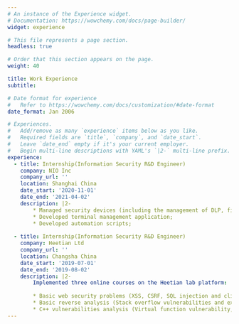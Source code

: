 ```yaml
---
# An instance of the Experience widget.
# Documentation: https://wowchemy.com/docs/page-builder/
widget: experience

# This file represents a page section.
headless: true

# Order that this section appears on the page.
weight: 40

title: Work Experience
subtitle:

# Date format for experience
#   Refer to https://wowchemy.com/docs/customization/#date-format
date_format: Jan 2006

# Experiences.
#   Add/remove as many `experience` items below as you like.
#   Required fields are `title`, `company`, and `date_start`.
#   Leave `date_end` empty if it's your current employer.
#   Begin multi-line descriptions with YAML's `|2-` multi-line prefix.
experience:
  - title: Internship(Information Security R&D Engineer)
    company: NIO Inc
    company_url: ''
    location: Shanghai China
    date_start: '2020-11-01'
    date_end: '2021-04-02'
    description: |2-
        * Managed security devices (including the management of DLP, firewall, fortress machine, etc.);
        * Developed terminal management application;
        * Developed automation scripts;
        
  - title: Internship(Information Security R&D Engineer)
    company: Heetian Ltd
    company_url: ''
    location: Changsha China
    date_start: '2019-07-01'
    date_end: '2019-08-02'
    description: |2-
        Implemented three online courses on the Heetian lab platform:
        
        * Basic web security problems (XSS, CSRF, SQL injection and click hijack)
        * Basic reverse analysis (Stack overflow vulnerabilities and existing solutions)
        * C++ vulnerabilities analysis (Virtual function vulnerability, Heap vulnerabilities, Vulnerable functions)
---
```

